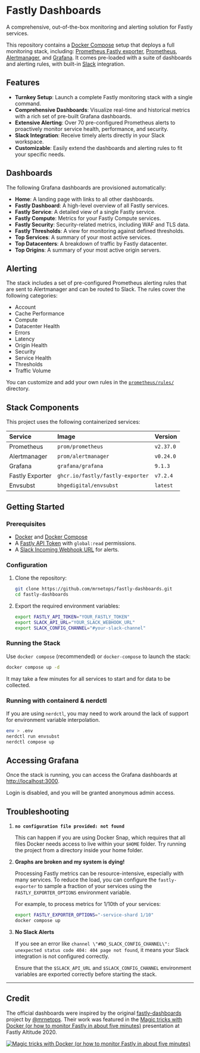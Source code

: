 # Fastly Dashboards

A comprehensive, out-of-the-box monitoring and alerting solution for Fastly services.

This repository contains a [Docker Compose][compose] setup that deploys a full monitoring stack, including: [Prometheus Fastly exporter][fastly-exporter], [Prometheus][prom], [Alertmanager][alertmanager], and [Grafana][grafana]. It comes pre-loaded with a suite of dashboards and alerting rules, with built-in [Slack][slack] integration.

## Features

- **Turnkey Setup**: Launch a complete Fastly monitoring stack with a single command.
- **Comprehensive Dashboards**: Visualize real-time and historical metrics with a rich set of pre-built Grafana dashboards.
- **Extensive Alerting**: Over 70 pre-configured Prometheus alerts to proactively monitor service health, performance, and security.
- **Slack Integration**: Receive timely alerts directly in your Slack workspace.
- **Customizable**: Easily extend the dashboards and alerting rules to fit your specific needs.

## Dashboards

The following Grafana dashboards are provisioned automatically:

- **Home**: A landing page with links to all other dashboards.
- **Fastly Dashboard**: A high-level overview of all Fastly services.
- **Fastly Service**: A detailed view of a single Fastly service.
- **Fastly Compute**: Metrics for your Fastly Compute services.
- **Fastly Security**: Security-related metrics, including WAF and TLS data.
- **Fastly Thresholds**: A view for monitoring against defined thresholds.
- **Top Services**: A summary of your most active services.
- **Top Datacenters**: A breakdown of traffic by Fastly datacenter.
- **Top Origins**: A summary of your most active origin servers.

## Alerting

The stack includes a set of pre-configured Prometheus alerting rules that are sent to Alertmanager and can be routed to Slack. The rules cover the following categories:

- Account
- Cache Performance
- Compute
- Datacenter Health
- Errors
- Latency
- Origin Health
- Security
- Service Health
- Thresholds
- Traffic Volume

You can customize and add your own rules in the [`prometheus/rules/`](prometheus/rules/) directory.

## Stack Components

This project uses the following containerized services:

| Service         | Image                            | Version   |
| :-------------- | :------------------------------- | :-------- |
| Prometheus      | `prom/prometheus`                | `v2.37.0` |
| Alertmanager    | `prom/alertmanager`              | `v0.24.0` |
| Grafana         | `grafana/grafana`                | `9.1.3`   |
| Fastly Exporter | `ghcr.io/fastly/fastly-exporter` | `v7.2.4`  |
| Envsubst        | `bhgedigital/envsubst`           | `latest`  |

## Getting Started

### Prerequisites

- [Docker](https://docs.docker.com/get-docker/) and [Docker Compose](https://docs.docker.com/compose/install/)
- A [Fastly API Token][fastly-token] with `global:read` permissions.
- A [Slack Incoming Webhook URL][slack-webhook] for alerts.

### Configuration

1. Clone the repository:

   ```bash
   git clone https://github.com/mrnetops/fastly-dashboards.git
   cd fastly-dashboards
   ```

2. Export the required environment variables:

   ```bash
   export FASTLY_API_TOKEN="YOUR_FASTLY_TOKEN"
   export SLACK_API_URL="YOUR_SLACK_WEBHOOK_URL"
   export SLACK_CONFIG_CHANNEL="#your-slack-channel"
   ```

### Running the Stack

Use `docker compose` (recommended) or `docker-compose` to launch the stack:

```bash
docker compose up -d
```

It may take a few minutes for all services to start and for data to be collected.

### Running with containerd & nerdctl

If you are using `nerdctl`, you may need to work around the lack of support for environment variable interpolation.

```bash
env > .env
nerdctl run envsubst
nerdctl compose up
```

## Accessing Grafana

Once the stack is running, you can access the Grafana dashboards at [http://localhost:3000](http://localhost:3000).

Login is disabled, and you will be granted anonymous admin access.

## Troubleshooting

1. **`no configuration file provided: not found`**

   This can happen if you are using Docker Snap, which requires that all files Docker needs access to live within your `$HOME` folder. Try running the project from a directory inside your home folder.

2. **Graphs are broken and my system is dying!**

   Processing Fastly metrics can be resource-intensive, especially with many services. To reduce the load, you can configure the `fastly-exporter` to sample a fraction of your services using the `FASTLY_EXPORTER_OPTIONS` environment variable.

   For example, to process metrics for 1/10th of your services:

   ```bash
   export FASTLY_EXPORTER_OPTIONS="-service-shard 1/10"
   docker compose up
   ```

3. **No Slack Alerts**

   If you see an error like `channel \"#NO_SLACK_CONFIG_CHANNEL\": unexpected status code 404: 404 page not found`, it means your Slack integration is not configured correctly.

   Ensure that the `$SLACK_API_URL` and `$SLACK_CONFIG_CHANNEL` environment variables are exported correctly before starting the stack.

---

## Credit

The official dashboards were inspired by the original [fastly-dashboards] project by [@mrnetops]. Their work was featured in the [Magic tricks with Docker (or how to monitor Fastly in about five minutes)][altitude-2020-video] presentation at Fastly Altitude 2020.

[![Magic tricks with Docker (or how to monitor Fastly in about five minutes)](/images/Fastly-Altitude-2020.jpeg)][altitude-2020-video]

[fastly-dashboards]: https://github.com/mrnetops/fastly-dashboards#
[compose]: https://github.com/docker/compose
[fastly-exporter]: https://github.com/peterbourgon/fastly-exporter
[fastly]: https://www.fastly.com
[fastly-token]: https://docs.fastly.com/en/guides/finding-and-managing-your-api-token
[prom]: https://prometheus.io
[grafana]: https://grafana.com
[alertmanager]: https://prometheus.io/docs/alerting/latest/alertmanager/
[slack]: https://www.slack.com
[slack-webhook]: https://api.slack.com/messaging/webhooks
[altitude-2020-video]: https://vimeo.com/480545143
[@mrnetops]: https://github.com/mrnetops
